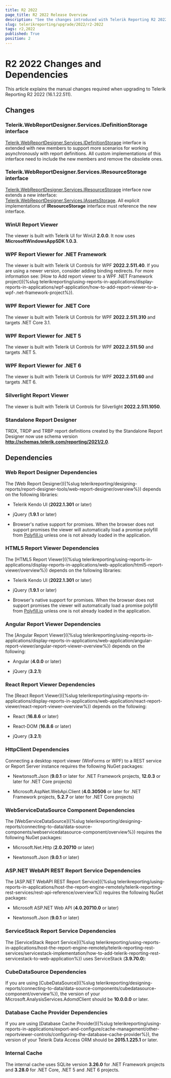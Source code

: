 ```yaml
---
title: R2 2022
page_title: R2 2022 Release Overview 
description: "See the changes introduced with Telerik Reporting R2 2022 that should be considered before upgrading, and the 3rd party products & packages this version depends on."
slug: telerikreporting/upgrade/2022/r2-2022
tags: r2,2022
published: True
position: 2
---
```


# R2 2022 Changes and Dependencies

This article explains the manual changes required when upgrading to Telerik Reporting R2 2022 (16.1.22.511).

## Changes

### Telerik.WebReportDesigner.Services.IDefinitionStorage interface

[Telerik.WebReportDesigner.Services.IDefinitionStorage](/reporting/api/Telerik.WebReportDesigner.Services.IDefinitionStorage) interface is extended with new members to support more scenarios for working asynchronously with report definitions. All custom implementations of this interface need to include the new members and remove the obsolete ones.

### Telerik.WebReportDesigner.Services.IResourceStorage interface

[Telerik.WebReportDesigner.Services.IResourceStorage](/reporting/api/Telerik.WebReportDesigner.Services.IResourceStorage) interface now extends a new interface: [Telerik.WebReportDesigner.Services.IAssetsStorage](/reporting/api/Telerik.WebReportDesigner.Services.IAssetsStorage). All explicit implementations of __IResourceStorage__ interface must reference the new interface.

### WinUI Report Viewer

The viewer is built with Telerik UI for WinUI __2.0.0__. It now uses __MicrosoftWindowsAppSDK 1.0.3__.

### WPF Report Viewer for .NET Framework

The viewer is built with Telerik UI Controls for WPF __2022.2.511.40__. If you are using a newer version, consider adding binding redirects. For more information see: [How to Add report viewer to a WPF .NET Framework project]({%slug telerikreporting/using-reports-in-applications/display-reports-in-applications/wpf-application/how-to-add-report-viewer-to-a-wpf-.net-framework-project%}).

### WPF Report Viewer for .NET Core

The viewer is built with Telerik UI Controls for WPF __2022.2.511.310__ and targets .NET Core 3.1. 

### WPF Report Viewer for .NET 5

The viewer is built with Telerik UI Controls for WPF __2022.2.511.50__ and targets .NET 5. 

### WPF Report Viewer for .NET 6

The viewer is built with Telerik UI Controls for WPF __2022.2.511.60__ and targets .NET 6. 

### Silverlight Report Viewer

The viewer is built with Telerik UI Controls for Silverlight __2022.2.511.1050__. 

### Standalone Report Designer

TRDX, TRDP and TRBP report definitions created by the Standalone Report Designer now use schema version __http://schemas.telerik.com/reporting/2021/2.0__. 

## Dependencies

### Web Report Designer Dependencies

The [Web Report Designer]({%slug telerikreporting/designing-reports/report-designer-tools/web-report-designer/overview%}) depends on the following libraries: 

* Telerik Kendo UI (__2022.1.301__ or later) 

* jQuery (__1.9.1__ or later) 

* Browser's native support for promises. When the browser does not support promises the viewer will automatically load a promise polyfill from  [Polyfill.io](https://polyfill.io)  unless one is not already loaded in the application. 

### HTML5 Report Viewer Dependencies

The [HTML5 Report Viewer]({%slug telerikreporting/using-reports-in-applications/display-reports-in-applications/web-application/html5-report-viewer/overview%}) depends on the following libraries: 

* Telerik Kendo UI (__2022.1.301__ or later) 

* jQuery (__1.9.1__ or later) 

* Browser's native support for promises. When the browser does not support promises the viewer will automatically load a promise polyfill from  [Polyfill.io](https://polyfill.io)  unless one is not already loaded in the application. 

### Angular Report Viewer Dependencies

The [Angular Report Viewer]({%slug telerikreporting/using-reports-in-applications/display-reports-in-applications/web-application/angular-report-viewer/angular-report-viewer-overview%}) depends on the following: 

* Angular (__4.0.0__ or later) 

* jQuery (__3.2.1__) 

### React Report Viewer Dependencies

The [React Report Viewer]({%slug telerikreporting/using-reports-in-applications/display-reports-in-applications/web-application/react-report-viewer/react-report-viewer-overview%}) depends on the following: 

* React (__16.8.6__ or later)

* React-DOM (__16.8.6__ or later)

* jQuery (__3.2.1__) 

### HttpClient Dependencies

Connecting a desktop report viewer (WinForms or WPF) to a REST service or Report Server instance requires the following NuGet packages: 

* Newtonsoft.Json (__9.0.1__ or later for .NET Framework projects, __12.0.3__ or later for .NET Core projects) 

* Microsoft.AspNet.WebApi.Client (__4.0.30506__ or later for .NET Framework projects, __5.2.7__ or later for .NET Core projects) 

### WebServiceDataSource Component Dependencies

The [WebServiceDataSource]({%slug telerikreporting/designing-reports/connecting-to-data/data-source-components/webservicedatasource-component/overview%}) requires the following NuGet packages: 

* Microsoft.Net.Http (__2.0.20710__ or later) 

* Newtonsoft.Json (__9.0.1__ or later) 

### ASP.NET WebAPI REST Report Service Dependencies

The [ASP.NET WebAPI REST Report Service]({%slug telerikreporting/using-reports-in-applications/host-the-report-engine-remotely/telerik-reporting-rest-services/rest-api-reference/overview%}) requires the following NuGet packages: 

* Microsoft ASP.NET Web API (__4.0.20710.0__ or later) 

* Newtonsoft.Json (__9.0.1__ or later) 

### ServiceStack Report Service Dependencies

The [ServiceStack Report Service]({%slug telerikreporting/using-reports-in-applications/host-the-report-engine-remotely/telerik-reporting-rest-services/servicestack-implementation/how-to-add-telerik-reporting-rest-servicestack-to-web-application%}) uses ServiceStack (__3.9.70.0__): 

### CubeDataSource Dependencies

If you are using [CubeDataSource]({%slug telerikreporting/designing-reports/connecting-to-data/data-source-components/cubedatasource-component/overview%}), the version of your Microsoft.AnalysisServices.AdomdClient should be __10.0.0.0__ or later. 

### Database Cache Provider Dependencies

If you are using [Database Cache Provider]({%slug telerikreporting/using-reports-in-applications/export-and-configure/cache-management/other-reportviewer-controls/configuring-the-database-cache-provider%}), the version of your Telerik Data Access ORM should be __2015.1.225.1__ or later. 

### Internal Cache

The internal cache uses SQLite version __3.26.0__ for .NET Framework projects and __3.28.0__ for .NET Core, .NET 5 and .NET 6 projects.
